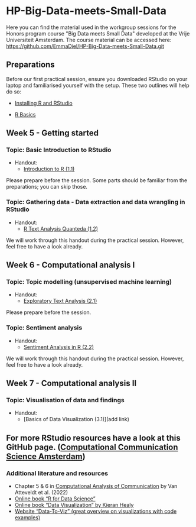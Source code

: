 # HP-Big-Data-meets-Small-Data

Here you can find the material used in the workgroup sessions for the Honors program course "Big Data meets Small Data" developed at the Vrije Universiteit Amsterdam. The course material can be accessed here: <https://github.com/EmmaDiel/HP-Big-Data-meets-Small-Data.git>

## Preparations

Before our first practical session, ensure you downloaded RStudio on your laptop and familiarised yourself with the setup. These two outlines will help do so:

* [Installing R and RStudio](https://github.com/EmmaDiel/HP-Big-Data-meets-Small-Data/blob/main/Preparation/R-basics---Installing-R.md)

* [R Basics](https://github.com/EmmaDiel/HP-Big-Data-meets-Small-Data/blob/main/Preparation/R-basics---Getting-started.md)


## Week 5 - Getting started

### Topic: Basic Introduction to RStudio
* Handout: 
  + [Introduction to R (1.1)](https://htmlpreview.github.io/?https://github.com/EmmaDiel/HP-Big-Data-meets-Small-Data/blob/main/tutorials/-1.1--Introduction-to-R.html)

Please prepare before the session. Some parts should be familiar from the preparations; you can skip those. 

### Topic: Gathering data - Data extraction and data wrangling in RStudio
* Handout: 
  + [R Text Analysis Quanteda (1.2)](https://github.com/EmmaDiel/HP-Big-Data-meets-Small-Data/blob/main/tutorials/-1.2--R-Text-Analysis-Quanteda.md)

We will work through this handout during the practical session. However, feel free to have a look already.

## Week 6 - Computational analysis I 

### Topic: Topic modelling (unsupervised machine learning)
* Handout: 
  + [Exploratory Text Analysis (2.1)](https://htmlpreview.github.io/?https://github.com/mzamani2/R-for-BDSM/blob/master/tutorials/exploratory_text_analysis.html)

Please prepare before the session.

### Topic: Sentiment analysis 
* Handout: 
  + [Sentiment Analysis in R (2.2)](https://htmlpreview.github.io/?https://github.com/mzamani2/R_for_SMA/blob/master/tutorials/Tutorial%204%20-%2011%20May/Tutorial_4/sentiment_analysis_in_R.html)
  
We will work through this handout during the practical session. However, feel free to have a look already.

## Week 7 - Computational analysis II 

### Topic: Visualisation of data and findings
* Handout: 
  + [Basics of Data Visualization (3.1)](add link)
 

## For more RStudio resources have a look at this GitHub page. ([Computational Communication Science Amsterdam](https://github.com/ccs-amsterdam/r-course-material))

### Additional literature and resources 
* Chapter 5 & 6 in [Computational Analysis of Communication](https://cssbook.net) by Van Atteveldt et al. (2022)
* [Online book “R for Data Science”](https://r4ds.had.co.nz)
* [Online book “Data Visualization” by Kieran Healy](https://socviz.co)
* [Website “Data-To-Viz” (great overview on visualizations with code examples)](https://www.data-to-viz.com)
